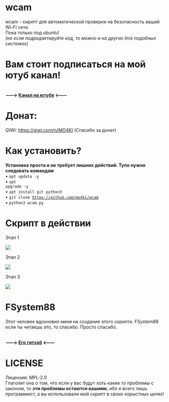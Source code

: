 # wcam
wcam - скрипт для автоматической проверки на безопасность вашей Wi-Fi сети<br>
Пока только под ubuntu!<br><i>(но если подредактируйте код, то можно и на других linix подобных системах)</i><br>
# Вам стоит подписаться на мой ютуб канал!
<br><b>---> <a href="https://www.youtube.com/c/IkoPika">Канал на ютубе</a> <---</b><br>

# Донат:
QIWI: https://qiwi.com/n/MO4KI
(Спасибо за донат)

# Как установить?
<b>Установка проста и не требует лишних действий. Тупо нужно следовать командам</b><br>
• <code>apt update -y</code><br>
• <code>apt upgrade -y</code><br>
• <code>apt install git python3</code><br>
• <code>git clone https://github.com/mo4ki/wcam</code><br>
• <code>python3 wcam.py</code><br>

# Скрипт в действии

  Этап 1

  ![](https://i.imgur.com/k0Y9bei.png)
  
  Этап 2
  
  ![](https://i.imgur.com/XZ9Zy6O.png)
  
  Этап 3
  
  ![](https://i.imgur.com/Rhw9JhB.png)


# FSystem88
Этот человек вдохновил меня на создание этого скрипта.
FSystem88 если ты читаешь это, то спасибо. Просто спасибо.

<br><b>---> <a href="https://github.com/FSystem88">Его гитхаб</a> <---</b><br>

# LICENSE
Лицензия: MPL-2.0<br>
Глаголит она о том, что если у вас будут хоть какие то проблемы с законом, то <b>эти проблемы остаются вашими</b>, ибо я всего лишь программист, а вы использовали мой скрипт в своих корыстных целях!
